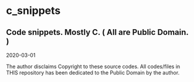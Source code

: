 # c_snippets

Code snippets. Mostly C. ( All are Public Domain. )
---------------------------------------------------

2020-03-01

The author disclaims Copyright to these source codes.
All codes/files in THIS repository has been dedicated to the Public Domain by the author.
